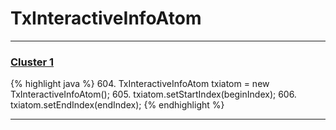# TxInteractiveInfoAtom

***

### [Cluster 1](./1)
{% highlight java %}
604. TxInteractiveInfoAtom txiatom = new TxInteractiveInfoAtom();
605. txiatom.setStartIndex(beginIndex);
606. txiatom.setEndIndex(endIndex);
{% endhighlight %}

***


